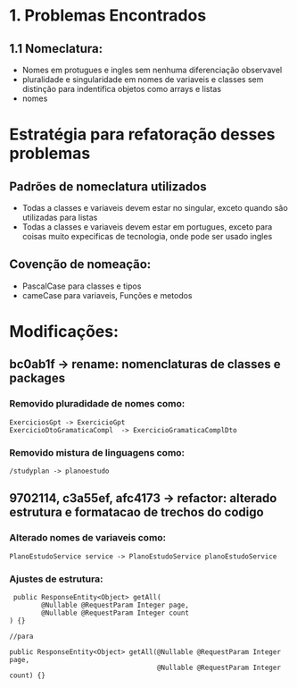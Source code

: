# 1. Problemas Encontrados

## 1.1 Nomeclatura:
- Nomes em protugues e ingles sem nenhuma diferenciação observavel
- pluralidade e singularidade em nomes de variaveis e classes sem distinção para indentifica objetos como arrays e listas
- nomes  
    

# Estratégia para refatoração desses problemas

## Padrões de nomeclatura utilizados 
- Todas a classes e variaveis devem estar no singular, exceto quando são utilizadas para listas
- Todas a classes e variaveis devem estar em portugues, exceto para coisas muito expecificas de tecnologia, onde pode ser usado ingles

## Covenção de nomeação: 
- PascalCase para classes e tipos
- cameCase para variaveis, Funções e metodos

# Modificações:

## bc0ab1f -> rename: nomenclaturas de classes e packages

### Removido pluradidade de nomes como: 
    ExerciciosGpt -> ExercicioGpt
    ExercicioDtoGramaticaCompl  -> ExercicioGramaticaComplDto

### Removido mistura de linguagens como:
    /studyplan -> planoestudo

## 9702114, c3a55ef, afc4173 -> refactor: alterado estrutura e formatacao de trechos do codigo

### Alterado nomes de variaveis como:
    PlanoEstudoService service -> PlanoEstudoService planoEstudoService

### Ajustes de estrutura:
     public ResponseEntity<Object> getAll(
            @Nullable @RequestParam Integer page,
            @Nullable @RequestParam Integer count
    ) {}

    //para

    public ResponseEntity<Object> getAll(@Nullable @RequestParam Integer page,
                                         @Nullable @RequestParam Integer count) {}
